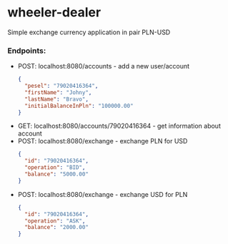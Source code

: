 # wheeler-dealer
Simple exchange currency application in pair PLN-USD

### Endpoints:
- POST: localhost:8080/accounts - add a new user/account
  ```json
  {
    "pesel": "79020416364",
    "firstName": "Johny",
    "lastName": "Bravo",
    "initialBalanceInPln": "100000.00"
  } 
  ```
- GET: localhost:8080/accounts/79020416364 - get information about account
- POST: localhost:8080/exchange - exchange PLN for USD
  ```json
  {
    "id": "79020416364",
    "operation": "BID",
    "balance": "5000.00"
  } 
  ```
- POST: localhost:8080/exchange - exchange USD for PLN
  ```json
  {
    "id": "79020416364",
    "operation": "ASK",
    "balance": "2000.00"
  } 
  ```
